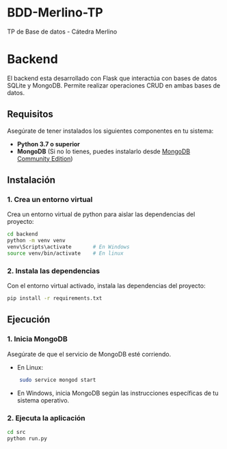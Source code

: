 # BDD-Merlino-TP
TP de Base de datos - Cátedra Merlino

# Backend

El backend esta desarrollado con Flask que interactúa con bases de datos SQLite y MongoDB. Permite realizar operaciones CRUD en ambas bases de datos.  

## Requisitos  

Asegúrate de tener instalados los siguientes componentes en tu sistema:  

- **Python 3.7 o superior**  
- **MongoDB** (Si no lo tienes, puedes instalarlo desde [MongoDB Community Edition](https://www.mongodb.com/try/download/community))  

## Instalación  

### 1. Crea un entorno virtual  

Crea un entorno virtual de python para aislar las dependencias del proyecto:  

```bash  
cd backend
python -m venv venv
venv\Scripts\activate       # En Windows
source venv/bin/activate    # En linux
```
### 2. Instala las dependencias

Con el entorno virtual activado, instala las dependencias del proyecto:

```bash  
pip install -r requirements.txt  
```

## Ejecución

### 1. Inicia MongoDB

Asegúrate de que el servicio de MongoDB esté corriendo.

- En Linux:

```bash  
    sudo service mongod start 
```  

- En Windows, inicia MongoDB según las instrucciones específicas de tu sistema operativo.

### 2. Ejecuta la aplicación

```bash  
cd src  
python run.py  
```
